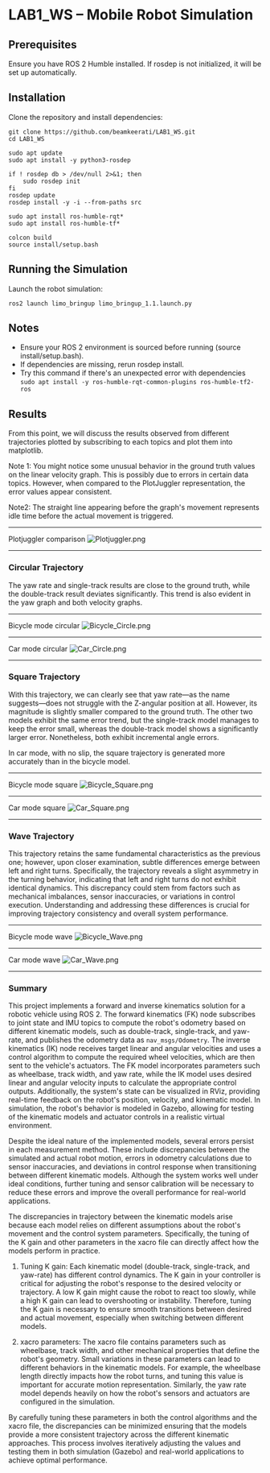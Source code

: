 # LAB1_WS – Mobile Robot Simulation

## Prerequisites
Ensure you have ROS 2 Humble installed. If rosdep is not initialized, it will be set up automatically.


## Installation
Clone the repository and install dependencies:
```shell
git clone https://github.com/beamkeerati/LAB1_WS.git
cd LAB1_WS

sudo apt update
sudo apt install -y python3-rosdep 

if ! rosdep db > /dev/null 2>&1; then
    sudo rosdep init
fi
rosdep update
rosdep install -y -i --from-paths src

sudo apt install ros-humble-rqt*
sudo apt install ros-humble-tf*

colcon build
source install/setup.bash

```


## Running the Simulation
Launch the robot simulation:
```shell
ros2 launch limo_bringup limo_bringup_1.1.launch.py
```
## Notes
- Ensure your ROS 2 environment is sourced before running (source install/setup.bash).
- If dependencies are missing, rerun rosdep install.
- Try this command if there's an unexpected error with dependencies `sudo apt install -y ros-humble-rqt-common-plugins ros-humble-tf2-ros`

## Results

From this point, we will discuss the results observed from different trajectories plotted by subscribing to each topics and plot them into matplotlib.

Note 1: 
You might notice some unusual behavior in the ground truth values on the linear velocity graph. This is possibly due to errors in certain data topics. However, when compared to the PlotJuggler representation, the error values appear consistent.

Note2:
The straight line appearing before the graph's movement represents idle time before the actual movement is triggered.

---
Plotjuggler comparison
![Plotjuggler.png](/images/Ground_Truth_Error_Proof_Bi_Square_0.3_-0.4.png)

---

### Circular Trajectory

The yaw rate and single-track results are close to the ground truth, while the double-track result deviates significantly. This trend is also evident in the yaw graph and both velocity graphs.

---
Bicycle mode circular
![Bicycle_Circle.png](/images/Bi_Circle_0.3_-0.4.png)

---
Car mode circular
![Car_Circle.png](/images/Car_Circle_0.3_-0.4.png)

---

### Square Trajectory

With this trajectory, we can clearly see that yaw rate—as the name suggests—does not struggle with the Z-angular position at all. However, its magnitude is slightly smaller compared to the ground truth. The other two models exhibit the same error trend, but the single-track model manages to keep the error small, whereas the double-track model shows a significantly larger error. Nonetheless, both exhibit incremental angle errors.

In car mode, with no slip, the square trajectory is generated more accurately than in the bicycle model.

---
Bicycle mode square
![Bicycle_Square.png](/images/Bi_Square_0.3_-0.4.png)

---
Car mode square
![Car_Square.png](/images/Car_Square_0.3_-0.4.png)

---

### Wave Trajectory

This trajectory retains the same fundamental characteristics as the previous one; however, upon closer examination, subtle differences emerge between left and right turns. Specifically, the trajectory reveals a slight asymmetry in the turning behavior, indicating that left and right turns do not exhibit identical dynamics. This discrepancy could stem from factors such as mechanical imbalances, sensor inaccuracies, or variations in control execution. Understanding and addressing these differences is crucial for improving trajectory consistency and overall system performance.

---
Bicycle mode wave
![Bicycle_Wave.png](/images/Bi_Wave_0.3_-0.3.png)

---
Car mode wave
![Car_Wave.png](/images/Car_Wave_0.3_-0.3.png)

---

### Summary

This project implements a forward and inverse kinematics solution for a robotic vehicle using ROS 2. The forward kinematics (FK) node subscribes to joint state and IMU topics to compute the robot's odometry based on different kinematic models, such as double-track, single-track, and yaw-rate, and publishes the odometry data as `nav_msgs/Odometry`. The inverse kinematics (IK) node receives target linear and angular velocities and uses a control algorithm to compute the required wheel velocities, which are then sent to the vehicle's actuators. The FK model incorporates parameters such as wheelbase, track width, and yaw rate, while the IK model uses desired linear and angular velocity inputs to calculate the appropriate control outputs. Additionally, the system's state can be visualized in RViz, providing real-time feedback on the robot's position, velocity, and kinematic model. In simulation, the robot's behavior is modeled in Gazebo, allowing for testing of the kinematic models and actuator controls in a realistic virtual environment.

Despite the ideal nature of the implemented models, several errors persist in each measurement method. These include discrepancies between the simulated and actual robot motion, errors in odometry calculations due to sensor inaccuracies, and deviations in control response when transitioning between different kinematic models. Although the system works well under ideal conditions, further tuning and sensor calibration will be necessary to reduce these errors and improve the overall performance for real-world applications.

The discrepancies in trajectory between the kinematic models arise because each model relies on different assumptions about the robot's movement and the control system parameters. Specifically, the tuning of the K gain and other parameters in the xacro file can directly affect how the models perform in practice.

1. Tuning K gain: Each kinematic model (double-track, single-track, and yaw-rate) has different control dynamics. The K gain in your controller is critical for adjusting the robot's response to the desired velocity or trajectory. A low K gain might cause the robot to react too slowly, while a high K gain can lead to overshooting or instability. Therefore, tuning the K gain is necessary to ensure smooth transitions between desired and actual movement, especially when switching between different models.

2. xacro parameters: The xacro file contains parameters such as wheelbase, track width, and other mechanical properties that define the robot's geometry. Small variations in these parameters can lead to different behaviors in the kinematic models. For example, the wheelbase length directly impacts how the robot turns, and tuning this value is important for accurate motion representation. Similarly, the yaw rate model depends heavily on how the robot's sensors and actuators are configured in the simulation.

By carefully tuning these parameters in both the control algorithms and the xacro file, the discrepancies can be minimized ensuring that the models provide a more consistent trajectory across the different kinematic approaches. This process involves iteratively adjusting the values and testing them in both simulation (Gazebo) and real-world applications to achieve optimal performance.